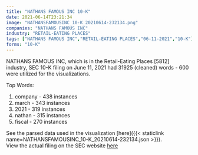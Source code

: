 ```yaml
---
title: "NATHANS FAMOUS INC 10-K"
date: 2021-06-14T23:21:34
image: "NATHANSFAMOUSINC_10-K_20210614-232134.png"
companies: "NATHANS FAMOUS INC"
industry: "RETAIL-EATING PLACES"
tags: ["NATHANS FAMOUS INC","RETAIL-EATING PLACES","06-11-2021","10-K"]
forms: "10-K"
---
```

NATHANS FAMOUS INC, which is in the Retail-Eating Places [5812] industry, SEC 10-K filing on June 11, 2021 had 31925 (cleaned) words - 600 were utilized for the visualizations.

Top Words:
1. company - 438 instances
2. march - 343 instances
3. 2021 - 319 instances
4. nathan - 315 instances
5. fiscal - 270 instances


See the parsed data used in the visualization [here]({{< staticlink name=NATHANSFAMOUSINC_10-K_20210614-232134.json >}}).  
View the actual filing on the SEC website [here](https://www.sec.gov/Archives/edgar/data/69733/0001437749-21-014536.txt)